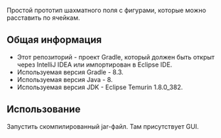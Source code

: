 Простой прототип шахматного поля с фигурами, которые можно расставить по ячейкам.

<h2> Общая информация </h2>

* Этот репозиторий - проект Gradle, который должен быть открыт через IntelliJ IDEA или импортирован в Eclipse IDE.
* Используемая версия Gradle - 8.3.
* Используемая версия Java - 8.
* Используемая версия JDK - Eclipse Temurin 1.8.0_382.

<h2> Использование </h2>

Запустить скомпилированный jar-файл. Там присутствует GUI.